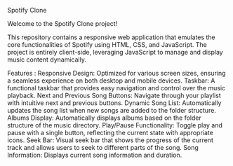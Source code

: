 Spotify Clone 

Welcome to the Spotify Clone project! 

This repository contains a responsive web application that emulates the core functionalities of Spotify using HTML, CSS, and JavaScript.
The project is entirely client-side, leveraging JavaScript to manage and display music content dynamically. 

Features :
     Responsive Design: Optimized for various screen sizes, ensuring a seamless experience on both desktop and mobile devices.
     Taskbar: A functional taskbar that provides easy navigation and control over the music playback.
     Next and Previous Song Buttons: Navigate through your playlist with intuitive next and previous buttons.
     Dynamic Song List: Automatically updates the song list when new songs are added to the folder structure.
     Albums Display: Automatically displays albums based on the folder structure of the music directory.
     Play/Pause Functionality: Toggle play and pause with a single button, reflecting the current state with appropriate icons.
     Seek Bar: Visual seek bar that shows the progress of the current track and allows users to seek to different parts of the song. 
     Song Information: Displays current song information and duration. 
     
  

